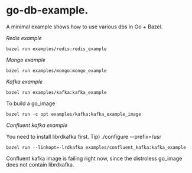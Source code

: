 # go-db-example.

A minimal example shows how to use various dbs in Go + Bazel.

*Redis example*
```
bazel run examples/redis:redis_example
```

*Mongo example*
```
bazel run examples/mongo:mongo_example
```

*Kafka example*
```
bazel run examples/kafka:kafka_example
```

To build a go_image
```
bazel run -c opt examples/kafka:kafka_example_image
```

*Confluent kafka example*

You need to install librdkafka first.
Tip) ./configure --prefix=/usr


```
bazel run --linkopt=-lrdkafka examples/confluent_kafka:kafka_example
```

Confluent kafka image is failing right now, since the distroless go_image does not contain librdkafka.
